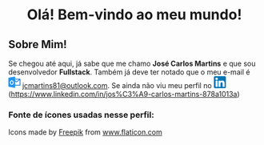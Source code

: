 # <center> Olá! Bem-vindo ao meu mundo!

## Sobre Mim!

Se chegou até aqui, já sabe que me chamo **José Carlos Martins** e que sou desenvolvedor **Fullstack**. 
Também já deve ter notado que o meu e-mail é ![email](images/outlook.png) [jcmartins81@outlook.com](mailto:jcmartins81@outlook.com).
Se ainda não viu meu perfil no ![linkedin](images/linkedin.png)(https://www.linkedin.com/in/jos%C3%A9-carlos-martins-878a1013a)



### Fonte de ícones usadas nesse perfil: 
<div>Icons made by <a href="https://www.freepik.com" title="Freepik">Freepik</a> from <a href="https://www.flaticon.com/" title="Flaticon">www.flaticon.com</a></div>